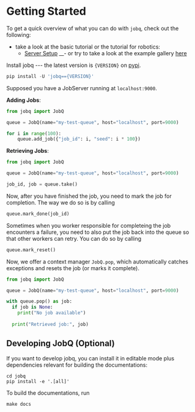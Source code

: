 # Getting Started

To get a quick overview of what you can do with `jobq`, check out the following:

- take a look at the basic tutorial or the tutorial for robotics:
  - [Server Setup](tutorials/server_setup.md)
__- or try to take a look at the example gallery [here](examples/01_simple_queue)

Install jobq --- the latest version is `{VERSION}` on [pypi](https://pypi.org/project/jobq/{VERSION}/).

```python
pip install -U 'jobq=={VERSION}'
```

Supposed you have a JobServer running at `localhost:9000`. 

**Adding Jobs**:
```python
from jobq import JobQ

queue = JobQ(name="my-test-queue", host="localhost", port=9000)

for i in range(100):
    queue.add_job({"job_id": i, "seed": i * 100})
```

**Retrieving Jobs**: 
```python
from jobq import JobQ

queue = JobQ(name="my-test-queue", host="localhost", port=9000)

job_id, job = queue.take()
```

Now, after you have finished the job, you need to mark the job for completion. The way we do so is by calling

```python
queue.mark_done(job_id)
```

Sometimes when you worker responsible for completeing the job encounters a failure, you need to also put the job back into the queue so that other workers can retry. You can do so by calling

```python
queue.mark_reset()
```

Now, we offer a context manager `JobQ.pop`, which automatically catches exceptions and resets the job (or marks it complete).

```python
from jobq import JobQ

queue = JobQ(name="my-test-queue", host="localhost", port=9000)

with queue.pop() as job:
  if job is None:
    print("No job available")
      
  print("Retrieved job:", job)
```

## Developing JobQ (Optional)

If you want to develop jobq, you can install it in editable mode plus dependencies
relevant for building the documentations:
```shell
cd jobq
pip install -e '.[all]'
```
To build the documentations, run
```shell
make docs
```

